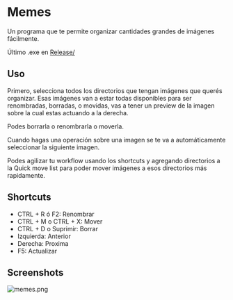 # Memes
Un programa que te permite organizar cantidades grandes de imágenes fácilmente.

Último .exe en [Release/](https://github.com/ramirobasile/Memes/raw/master/Memes/bin/Release/Memes.exe)

## Uso

Primero, selecciona todos los directorios que tengan imágenes que querés organizar. Esas imágenes van a estar todas disponibles para ser renombradas, borradas, o movidas, vas a tener un preview de la imagen sobre la cual estas actuando a la derecha.

Podes borrarla o renombrarla o moverla.

Cuando hagas una operación sobre una imagen se te va a automáticamente seleccionar la siguiente imagen.

Podes agilizar tu workflow usando los shortcuts y agregando directorios a la Quick move list para poder mover imágenes a esos directorios más rapidamente.

## Shortcuts
* CTRL + R ó F2: Renombrar
* CTRL + M o CTRL + X: Mover
* CTRL + D o Suprimir: Borrar
* Izquierda: Anterior
* Derecha: Proxima
* F5: Actualizar

## Screenshots

![memes.png](https://i.postimg.cc/Gmksq112/memes.png)
